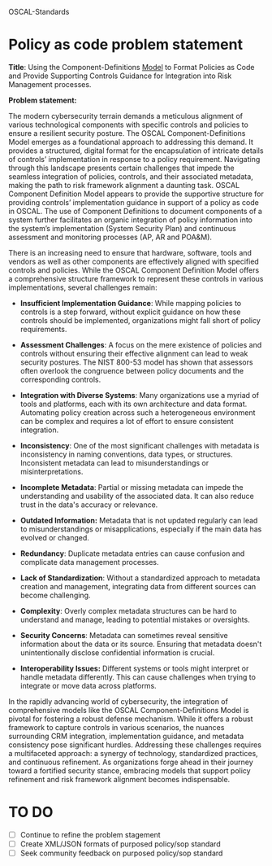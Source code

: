 OSCAL-Standards
# Policy as code problem statement 
**Title**: Using the Component-Definitions [Model](https://pages.nist.gov/OSCAL/resources/concepts/layer/implementation/component-definition/) to Format Policies as Code and Provide Supporting Controls Guidance for Integration into Risk Management processes.

**Problem statement:**

The modern cybersecurity terrain demands a meticulous alignment of various technological components with specific controls and policies to ensure a resilient security posture. The OSCAL Component-Definitions Model emerges as a foundational approach to addressing this demand. It provides a structured, digital format for the encapsulation of intricate details of controls’ implementation in response to a policy requirement. Navigating through this landscape presents certain challenges that impede the seamless integration of policies, controls, and their associated metadata, making the path to risk framework alignment a daunting task. OSCAL Component Definition Model appears to provide the supportive structure for providing controls’ implementation guidance in support of a policy as code in OSCAL. The use of Component Definitions to document components of a system further facilitates an organic integration of policy information into the system’s implementation (System Security Plan) and continuous assessment and monitoring processes (AP, AR and POA&M).

There is an increasing need to ensure that hardware, software, tools and vendors as well as other components are effectively aligned with specified controls and policies. While the OSCAL Component Definition Model offers a comprehensive structure framework to represent these controls in various implementations, several challenges remain:

*   **Insufficient Implementation Guidance**: While mapping policies to controls is a step forward, without explicit guidance on how these controls should be implemented, organizations might fall short of policy requirements.
*   **Assessment Challenges**: A focus on the mere existence of policies and controls without ensuring their effective alignment can lead to weak security postures. The NIST 800-53 model has shown that assessors often overlook the congruence between policy documents and the corresponding controls.
*   **Integration with Diverse Systems**: Many organizations use a myriad of tools and platforms, each with its own architecture and data format. Automating policy creation across such a heterogeneous environment can be complex and requires a lot of effort to ensure consistent integration.
*   **Inconsistency**: One of the most significant challenges with metadata is inconsistency in naming conventions, data types, or structures. Inconsistent metadata can lead to misunderstandings or misinterpretations.

*   **Incomplete Metadata**: Partial or missing metadata can impede the understanding and usability of the associated data. It can also reduce trust in the data's accuracy or relevance.
*   **Outdated Information:** Metadata that is not updated regularly can lead to misunderstandings or misapplications, especially if the main data has evolved or changed.
*   **Redundancy**: Duplicate metadata entries can cause confusion and complicate data management processes.
*   **Lack of Standardization**: Without a standardized approach to metadata creation and management, integrating data from different sources can become challenging.
*   **Complexity**: Overly complex metadata structures can be hard to understand and manage, leading to potential mistakes or oversights.
*   **Security Concerns**: Metadata can sometimes reveal sensitive information about the data or its source. Ensuring that metadata doesn't unintentionally disclose confidential information is crucial.
*   **Interoperability Issues:** Different systems or tools might interpret or handle metadata differently. This can cause challenges when trying to integrate or move data across platforms.

In the rapidly advancing world of cybersecurity, the integration of comprehensive models like the OSCAL Component-Definitions Model is pivotal for fostering a robust defense mechanism. While it offers a robust framework to capture controls in various scenarios, the nuances surrounding CRM integration, implementation guidance, and metadata consistency pose significant hurdles. Addressing these challenges requires a multifaceted approach: a synergy of technology, standardized practices, and continuous refinement. As organizations forge ahead in their journey toward a fortified security stance, embracing models that support policy refinement and risk framework alignment becomes indispensable.

# TO DO 
- [ ] Continue to refine the problem stagement
- [ ] Create XML/JSON formats of purposed policy/sop standard
- [ ] Seek community feedback on purposed policy/sop standard

